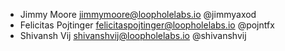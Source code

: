 - Jimmy Moore <jimmymoore@loopholelabs.io> @jimmyaxod
- Felicitas Pojtinger <felicitaspojtinger@loopholelabs.io> @pojntfx
- Shivansh Vij <shivanshvij@loopholelabs.io> @shivanshvij

